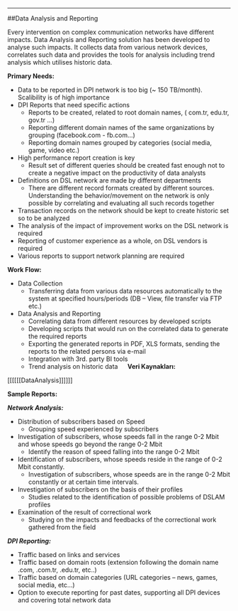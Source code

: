 - - -
##Data Analysis and Reporting

Every intervention on complex communication networks have different impacts. Data Analysis and Reporting solution has been developed to analyse such impacts. It collects data from various network devices, correlates such data and provides the tools for analysis including trend analysis which utilises historic data. 

**Primary Needs:**

- Data to be reported in DPI network is too big (~ 150 TB/month). Scalibility is of high importance
- DPI Reports that need specific actions
	- Reports to be created, related to root domain names, ( com.tr, edu.tr, gov.tr …)
	- Reporting different domain names of the same organizations by grouping (facebook.com - fb.com...)
	- Reporting domain names grouped by categories (social media, game, video etc.)
- High performance report creation is key
	- Result set of different queries should be created fast enough not to create a negative impact on the productivity of data analysts
- Definitions on DSL network are made by different departments
	- There are different record formats created by different sources. Understanding the behavior/movement on the network is only possible by correlating and evaluating all such records together
- Transaction records on the network should be kept to create historic set so to be analyzed
- The analysis of the impact of improvement works on the DSL network is required
- Reporting of customer experience as a whole, on DSL vendors is required
- Various reports to support network planning are required

**Work Flow:**

- Data Collection 
	- Transferring data from various data resources automatically to the system at specified hours/periods (DB – View, file transfer via FTP etc.)
- Data Analysis and Reporting
	- Correlating data from different resources by developed scripts
	- Developing scripts that would run on the correlated data to generate the required reports 
	- Exporting the generated reports in PDF, XLS formats, sending the reports to the related persons via e-mail
	- Integration with 3rd. party BI tools
	- Trend analysis on historic data
 
**Veri Kaynakları:**

[[[[[[DataAnalysis]]]]]]

**Sample Reports:**

***Network Analysis:***

- Distribution of subscribers based on Speed
	- Grouping speed experienced by subscribers
- Investigation of subscribers, whose speeds fall in the range 0-2 Mbit and whose speeds go beyond the range 0-2 Mbit
	- Identify the reason of speed falling into the range 0-2 Mbit 
- Identification of subscribers, whose speeds reside in the range of  0-2 Mbit constantly.
	- Investigation of subscribers, whose speeds are in the range 0-2 Mbit constantly or at certain time intervals.
- Investigation of subscribers on the basis of their profiles
	- Studies related to the identification of possible problems of DSLAM profiles 
- Examination of the result of correctional work 
	- Studying on the impacts and feedbacks of the correctional work gathered from the field

***DPI Reporting:***

- Traffic based on links and services
- Traffic based on domain roots (extension following the domain name .com, .com.tr, .edu.tr, etc..)
- Traffic based on domain categories (URL categories – news, games, social media, etc…)
- Option to execute reporting for past dates, supporting all DPI devices and covering total network data
 

